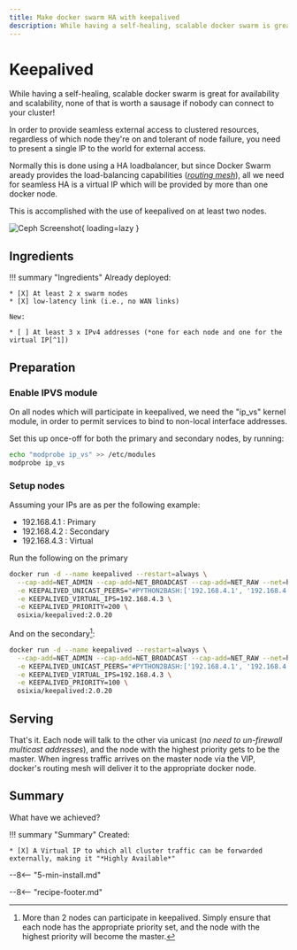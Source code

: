 ```yaml
---
title: Make docker swarm HA with keepalived
description: While having a self-healing, scalable docker swarm is great for availability and scalability, none of that is worth a sausage if nobody can connect to your cluster!
---
```


# Keepalived

While having a self-healing, scalable docker swarm is great for availability and scalability, none of that is worth a sausage if nobody can connect to your cluster!

In order to provide seamless external access to clustered resources, regardless of which node they're on and tolerant of node failure, you need to present a single IP to the world for external access.

Normally this is done using a HA loadbalancer, but since Docker Swarm aready provides the load-balancing capabilities (*[routing mesh](https://docs.docker.com/engine/swarm/ingress/)*), all we need for seamless HA is a virtual IP which will be provided by more than one docker node.

This is accomplished with the use of keepalived on at least two nodes.

![Ceph Screenshot](../images/keepalived.png){ loading=lazy }

## Ingredients

!!! summary "Ingredients"
    Already deployed:

    * [X] At least 2 x swarm nodes
    * [X] low-latency link (i.e., no WAN links)

    New:

    * [ ] At least 3 x IPv4 addresses (*one for each node and one for the virtual IP[^1])

## Preparation

### Enable IPVS module

On all nodes which will participate in keepalived, we need the "ip_vs" kernel module, in order to permit services to bind to non-local interface addresses.

Set this up once-off for both the primary and secondary nodes, by running:

```bash
echo "modprobe ip_vs" >> /etc/modules
modprobe ip_vs
```

### Setup nodes

Assuming your IPs are as per the following example:

- 192.168.4.1 : Primary
- 192.168.4.2 : Secondary
- 192.168.4.3 : Virtual

Run the following on the primary

```bash
docker run -d --name keepalived --restart=always \
  --cap-add=NET_ADMIN --cap-add=NET_BROADCAST --cap-add=NET_RAW --net=host \
  -e KEEPALIVED_UNICAST_PEERS="#PYTHON2BASH:['192.168.4.1', '192.168.4.2']" \
  -e KEEPALIVED_VIRTUAL_IPS=192.168.4.3 \
  -e KEEPALIVED_PRIORITY=200 \
  osixia/keepalived:2.0.20
```

And on the secondary[^2]:

```bash
docker run -d --name keepalived --restart=always \
  --cap-add=NET_ADMIN --cap-add=NET_BROADCAST --cap-add=NET_RAW --net=host \
  -e KEEPALIVED_UNICAST_PEERS="#PYTHON2BASH:['192.168.4.1', '192.168.4.2']" \
  -e KEEPALIVED_VIRTUAL_IPS=192.168.4.3 \
  -e KEEPALIVED_PRIORITY=100 \
  osixia/keepalived:2.0.20
```

## Serving

That's it. Each node will talk to the other via unicast (*no need to un-firewall multicast addresses*), and the node with the highest priority gets to be the master. When ingress traffic arrives on the master node via the VIP, docker's routing mesh will deliver it to the appropriate docker node.

## Summary

What have we achieved?

!!! summary "Summary"
    Created:

    * [X] A Virtual IP to which all cluster traffic can be forwarded externally, making it "*Highly Available*"

--8<-- "5-min-install.md"

[^1]: Some hosting platforms (*OpenStack, for one*) won't allow you to simply "claim" a virtual IP. Each node is only able to receive traffic targetted to its unique IP, unless certain security controls are disabled by the cloud administrator. In this case, keepalived is not the right solution, and a platform-specific load-balancing solution should be used. In OpenStack, this is Neutron's "Load Balancer As A Service" (LBAAS) component. AWS, GCP and Azure would likely include similar protections.
[^2]: More than 2 nodes can participate in keepalived. Simply ensure that each node has the appropriate priority set, and the node with the highest priority will become the master.

--8<-- "recipe-footer.md"
